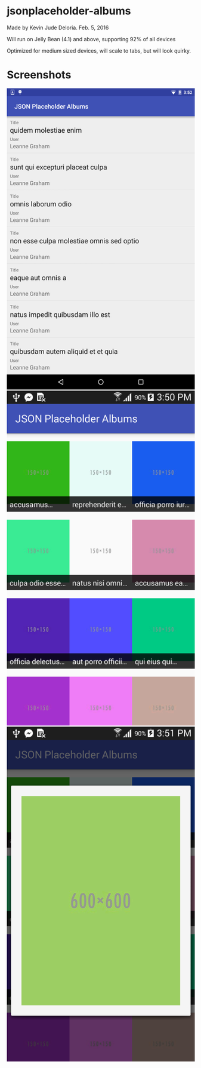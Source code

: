 # jsonplaceholder-albums
Made by Kevin Jude Deloria. Feb. 5, 2016

Will run on Jelly Bean (4.1) and above, supporting 92% of all devices

Optimized for medium sized devices, will scale to tabs, but will look quirky.

# Screenshots
![device screenshot](https://github.com/akiwarheit/jsonplaceholder-albums/blob/master/device-2016-02-05-155217.png)
![device screenshot 2](https://github.com/akiwarheit/jsonplaceholder-albums/blob/master/device-2016-02-05-155039.png)
![device screenshot 3](https://github.com/akiwarheit/jsonplaceholder-albums/blob/master/device-2016-02-05-155057.png)
